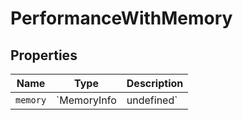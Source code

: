 # PerformanceWithMemory

## Properties

| Name | Type | Description |
|------|------|-------------|
| `memory` | `MemoryInfo | undefined` |  |

